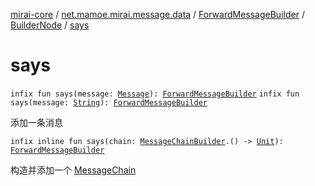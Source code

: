 [mirai-core](../../../index.md) / [net.mamoe.mirai.message.data](../../index.md) / [ForwardMessageBuilder](../index.md) / [BuilderNode](index.md) / [says](./says.md)

# says

`infix fun says(message: `[`Message`](../../-message/index.md)`): `[`ForwardMessageBuilder`](../index.md)
`infix fun says(message: `[`String`](https://kotlinlang.org/api/latest/jvm/stdlib/kotlin/-string/index.html)`): `[`ForwardMessageBuilder`](../index.md)

添加一条消息

`infix inline fun says(chain: `[`MessageChainBuilder`](../../-message-chain-builder/index.md)`.() -> `[`Unit`](https://kotlinlang.org/api/latest/jvm/stdlib/kotlin/-unit/index.html)`): `[`ForwardMessageBuilder`](../index.md)

构造并添加一个 [MessageChain](../../-message-chain/index.md)

